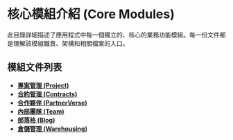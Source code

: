 # 核心模組介紹 (Core Modules)

此目錄詳細描述了應用程式中每一個獨立的、核心的業務功能模組。每一份文件都是理解該模組職責、架構和相關檔案的入口。

## 模組文件列表

- **[專案管理 (Project)](./project.md)**
- **[合約管理 (Contracts)](./contracts.md)**
- **[合作夥伴 (PartnerVerse)](./partnerverse.md)**
- **[內部團隊 (Team)](./team.md)**
- **[部落格 (Blog)](./blog.md)**
- **[倉儲管理 (Warehousing)](./warehousing.md)**

